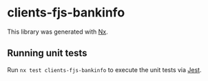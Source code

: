 # clients-fjs-bankinfo

This library was generated with [Nx](https://nx.dev).

## Running unit tests

Run `nx test clients-fjs-bankinfo` to execute the unit tests via [Jest](https://jestjs.io).
